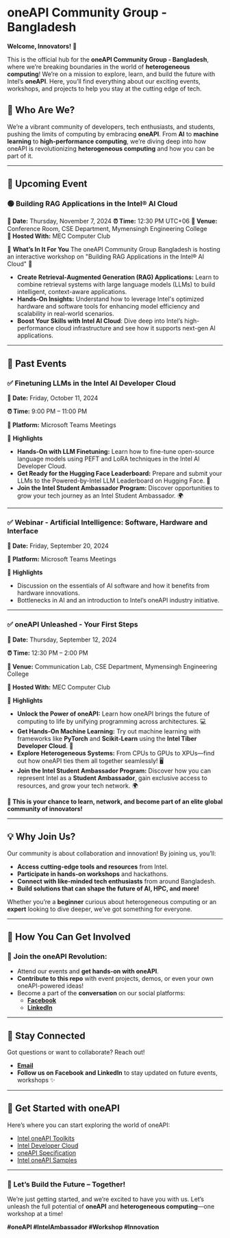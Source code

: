# oneAPI Community Group - Bangladesh

**Welcome, Innovators!** 🚀

This is the official hub for the **oneAPI Community Group - Bangladesh**, where we’re breaking boundaries in the world of **heterogeneous computing**! We’re on a mission to explore, learn, and build the future with Intel’s **oneAPI**. Here, you’ll find everything about our exciting events, workshops, and projects to help you stay at the cutting edge of tech.

## 🤖 Who Are We?

We’re a vibrant community of developers, tech enthusiasts, and students, pushing the limits of computing by embracing **oneAPI**. From **AI** to **machine learning** to **high-performance computing**, we’re diving deep into how oneAPI is revolutionizing **heterogeneous computing** and how you can be part of it.

---

## 🎉 Upcoming Event

### 🟢 **Building RAG Applications in the Intel® AI Cloud**
**📅 Date:** Thursday, November 7, 2024
**⏰ Time:** 12:30 PM UTC+06
**📍 Venue:** Conference Room, CSE Department, Mymensingh Engineering College  
**🤝 Hosted With:** MEC Computer Club  

🌟 **What’s In It For You**
The oneAPI Community Group Bangladesh is hosting an interactive workshop on "Building RAG Applications in the Intel® AI Cloud" 🌟

- **Create Retrieval-Augmented Generation (RAG) Applications:** Learn to combine retrieval systems with large language models (LLMs) to build intelligent, context-aware applications.
- **Hands-On Insights:** Understand how to leverage Intel's optimized hardware and software tools for enhancing model efficiency and scalability in real-world scenarios.
- **Boost Your Skills with Intel AI Cloud**: Dive deep into Intel’s high-performance cloud infrastructure and see how it supports next-gen AI applications.

---

## 📆 Past Events

### ✅ **Finetuning LLMs in the Intel AI Developer Cloud**

**📅 Date:** Friday, October 11, 2024

**⏰ Time:** 9:00 PM – 11:00 PM

**📍 Platform:** Microsoft Teams Meetings

🌟 **Highlights**

- **Hands-On with LLM Finetuning:** Learn how to fine-tune open-source language models using PEFT and LoRA techniques in the Intel AI Developer Cloud.
- **Get Ready for the Hugging Face Leaderboard:** Prepare and submit your LLMs to the Powered-by-Intel LLM Leaderboard on Hugging Face. 🚀
- **Join the Intel Student Ambassador Program:** Discover opportunities to grow your tech journey as an Intel Student Ambassador. 🌍

---

### ✅ **Webinar - Artificial Intelligence: Software, Hardware and Interface**

**📅 Date:** Friday, September 20, 2024

**📍 Platform:** Microsoft Teams Meetings

🌟 **Highlights**

- Discussion on the essentials of AI software and how it benefits from hardware innovations.
- Bottlenecks in AI and an introduction to Intel’s oneAPI industry initiative.

---

### ✅ **oneAPI Unleashed - Your First Steps**  

**📅 Date:** Thursday, September 12, 2024  

**⏰ Time:** 12:30 PM – 2:00 PM  

**📍 Venue:** Communication Lab, CSE Department, Mymensingh Engineering College  

**🤝 Hosted With:** MEC Computer Club  

🌟 **Highlights**

- **Unlock the Power of oneAPI:** Learn how oneAPI brings the future of computing to life by unifying programming across architectures. 💻
- **Get Hands-On Machine Learning:** Try out machine learning with frameworks like **PyTorch** and **Scikit-Learn** using the **Intel Tiber Developer Cloud**. 🧠
- **Explore Heterogeneous Systems:** From CPUs to GPUs to XPUs—find out how oneAPI ties them all together seamlessly! 🖥️
- **Join the Intel Student Ambassador Program:** Discover how you can represent Intel as a **Student Ambassador**, gain exclusive access to resources, and grow your tech network. 🌍

**🎯 This is your chance to learn, network, and become part of an elite global community of innovators!**

---

## 💡 Why Join Us?

Our community is about collaboration and innovation! By joining us, you’ll:
- **Access cutting-edge tools and resources** from Intel.
- **Participate in hands-on workshops** and hackathons.
- **Connect with like-minded tech enthusiasts** from around Bangladesh.
- **Build solutions that can shape the future of AI, HPC, and more!**  

Whether you’re a **beginner** curious about heterogeneous computing or an **expert** looking to dive deeper, we’ve got something for everyone.

---

## 🤝 How You Can Get Involved

### 🚀 Join the oneAPI Revolution:
- Attend our events and **get hands-on with oneAPI**.
- **Contribute to this repo** with event projects, demos, or even your own oneAPI-powered ideas!
- Become a part of the **conversation** on our social platforms:
  - [**Facebook**](https://www.facebook.com/groups/oneapibd)
  - [**LinkedIn**](https://www.linkedin.com/groups/14422076/)

---

## 🫶 Stay Connected

Got questions or want to collaborate? Reach out!
- [**Email**](mailto:jannatulnayem.engineer@gmail.com)  
- **Follow us on Facebook and LinkedIn** to stay updated on future events, workshops ✨

---

## 🚀 Get Started with oneAPI

Here’s where you can start exploring the world of oneAPI:
- [Intel oneAPI Toolkits](https://software.intel.com/en-us/oneapi)  
- [Intel Developer Cloud](https://devcloud.intel.com/oneapi/)  
- [oneAPI Specification](https://www.oneapi.com/)  
- [Intel oneAPI Samples](https://github.com/oneapi-src/oneAPI-samples)  

---

### 🎉 Let’s Build the Future – Together!
We’re just getting started, and we’re excited to have you with us. Let’s unleash the full potential of **oneAPI** and **heterogeneous computing**—one workshop at a time!

**#oneAPI #IntelAmbassador #Workshop #Innovation**
